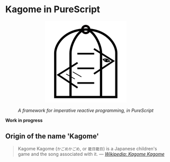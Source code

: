 # Kagome in PureScript

<div align="center">
    <p><img src="images/icon.svg" alt="Kagome icon">
    <p><em>A framework for imperative reactive programming, in PureScript</em>
</div>

**Work in progress**

## Origin of the name 'Kagome'

> Kagome Kagome (`かごめかごめ`, or `籠目籠目`) is a Japanese children's game
> and the song associated with it. &mdash; [*Wikipedia: Kagome
> Kagome*][wp-kagome]

[wp-kagome]: https://en.wikipedia.org/wiki/Kagome_Kagome

